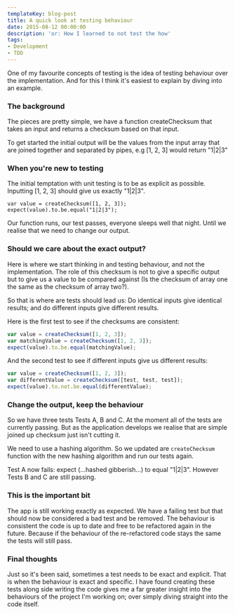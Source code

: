 ```yaml
---
templateKey: blog-post
title: A quick look at testing behaviour
date: 2015-08-12 00:00:00
description: 'or: How I learned to not test the how'
tags:
- Development
- TDD
---
```


One of my favourite concepts of testing is the idea of testing behaviour over the implementation. And for this I think it's easiest to explain by diving into an example.

### The background

The pieces are pretty simple, we have a function createChecksum that takes an input and returns a checksum based on that input.

To get started the initial output will be the values from the input array that are joined together and separated by pipes, e.g [1, 2, 3] would return "1|2|3"

### When you're new to testing

The initial temptation with unit testing is to be as explicit as possible. Inputting [1, 2, 3] should give us exactly "1|2|3".

```
var value = createChecksum([1, 2, 3]);
expect(value).to.be.equal("1|2|3");
```

Our function runs, our test passes, everyone sleeps well that night. Until we realise that we need to change our output.

### Should we care about the exact output?

Here is where we start thinking in and testing behaviour, and not the implementation. The role of this checksum is not to give a specific output but to give us a value to be compared against (Is the checksum of array one the same as the checksum of array two?).

So that is where are tests should lead us: Do identical inputs give identical results; and do different inputs give different results.

Here is the first test to see if the checksums are consistent:

```javascript
var value = createChecksum([1, 2, 3]);
var matchingValue = createChecksum([1, 2, 3]);
expect(value).to.be.equal(matchingValue);
```

And the second test to see if different inputs give us different results:

```javascript
var value = createChecksum([1, 2, 3]);
var differentValue = createChecksum([test, test, test]);
expect(value).to.not.be.equal(differentValue);
```

### Change the output, keep the behaviour

So we have three tests Tests A, B and C. At the moment all of the tests are currently passing. But as the application develops we realise that are simple joined up checksum just isn't cutting it.

We need to use a hashing algorithm. So we updated are ```createChecksum``` function with the new hashing algorithm and run our tests again.

Test A now fails: expect (...hashed gibberish...) to equal "1|2|3". However Tests B and C are still passing.

### This is the important bit

The app is still working exactly as expected. We have a failing test but that should now be considered a bad test and be removed. The behaviour is consistent the code is up to date and free to be refactored again in the future. Because if the behaviour of the re-refactored code stays the same the tests will still pass.

### Final thoughts

Just so it's been said, sometimes a test needs to be exact and explicit. That is when the behaviour is exact and specific. I have found creating these tests along side writing the code gives me a far greater insight into the behaviours of the project I'm working on; over simply diving straight into the code itself.